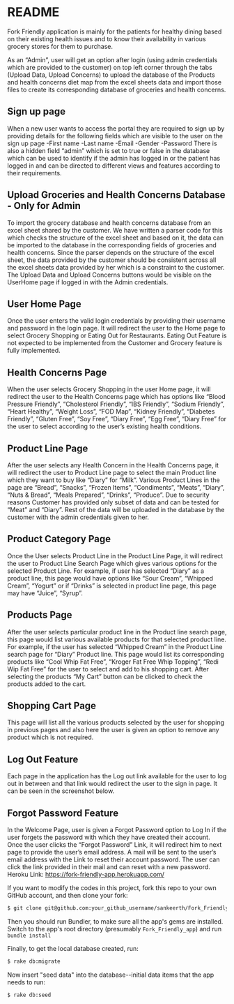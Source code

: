 # README
Fork Friendly application is mainly for the patients for healthy dining based on their existing
health issues and to know their availability in various grocery stores for them to purchase.

As an “Admin”, user will get an option after login (using admin credentials which are provided to the customer) on top left
corner through the tabs (Upload Data, Upload Concerns) to upload the database of the Products and
health concerns diet map from the excel sheets data and import those files to create its corresponding
database of groceries and health concerns.

## Sign up page
  When a new user wants to access the portal they are required to sign up by providing details for the following fields which are visible to the user on the sign up page
-First name
-Last name
-Email
-Gender
-Password
  There is also a hidden field “admin” which is set to true or false in the database which can be used to identify if the admin has logged in or the patient has logged in and can be directed to different views and features according to their requirements.

## Upload Groceries and Health Concerns Database - Only for Admin 
  To import the grocery database and health concerns database from an excel sheet shared by the customer. We have written a parser code for this which checks the structure of the excel sheet and based on it, the data can be imported to the database in the corresponding fields of groceries and health concerns. Since the parser depends on the structure of the excel sheet, the data provided by the customer should be consistent across all the excel sheets data provided by her which is a constraint to the customer. The Upload Data and Upload Concerns buttons would be visible on the UserHome page if logged in with the Admin credentials.

## User Home Page
  Once the user enters the valid login credentials by providing their username and password in the login page. It will redirect the user to the Home page to select Grocery Shopping or Eating Out for Restaurants. Eating Out Feature is not expected to be implemented from the Customer and Grocery feature is fully implemented.

## Health Concerns Page
  When the user selects Grocery Shopping in the user Home page, it will redirect the user to the Health Concerns page which has options like “Blood Pressure Friendly”, “Cholesterol Friendly”, “IBS Friendly”, “Sodium Friendly”, “Heart Healthy”, “Weight Loss”, “FOD Map”, “Kidney Friendly”, “Diabetes Friendly”, “Gluten Free”, “Soy Free”, “Diary Free”, “Egg Free”, “Diary Free” for the user to select according to the user’s existing health conditions.

## Product Line Page
  After the user selects any Health Concern in the Health Concerns page, it will redirect the user to Product Line page to select the main Product line which they want to buy like “Diary” for “Milk”. Various Product Lines in the page are “Bread”, “Snacks”, “Frozen Items”, “Condiments”, “Meats”, “Diary”, “Nuts & Bread”, “Meals Prepared”, “Drinks”, “Produce”. Due to security reasons Customer has provided only subset of data and can be tested for “Meat” and “Diary”. Rest of the data will be uploaded in the database by the customer with the admin credentials given to her.

## Product Category Page
  Once the User selects Product Line in the Product Line Page, it will redirect the user to Product Line Search Page which gives various options for the selected Product Line. For example, if user has selected “Diary” as a product line, this page would have options like “Sour Cream”, “Whipped Cream”, “Yogurt” or if “Drinks” is selected in product line page, this page may have “Juice”, “Syrup”.

## Products Page
  After the user selects particular product line in the Product line search page, this page would list various available products for that selected product line. For example, if the user has selected “Whipped Cream” in the Product Line search page for “Diary” Product line. This page would list its corresponding products like “Cool Whip Fat Free”, “Kroger Fat Free Whip Topping”, “Redi Wip Fat Free” for the user to select and add to his shopping cart. After selecting the products “My Cart” button can be clicked to check the products added to the cart.

## Shopping Cart Page
  This page will list all the various products selected by the user for shopping in previous pages and also here the user is given an option to remove any product which is not required.

## Log Out Feature
  Each page in the application has the Log out link available for the user to log out in between and that link would redirect the user to the sign in page. It can be seen in the screenshot below.

## Forgot Password Feature
  In the Welcome Page, user is given a Forgot Password option to Log In if the user forgets the password with which they have created their account. Once the user clicks the “Forgot Password” Link, it will redirect him to next page to provide the user’s email address. A mail will be sent to the user’s email address with the Link to reset their account password. The user can click the link provided in their mail and can reset with a new password.
Heroku Link:
https://fork-friendly-app.herokuapp.com/

If you want to modify the codes in this project, fork this repo to your own GitHub account, and then
clone your fork:

```sh
$ git clone git@github.com:your_github_username/sankeerth/Fork_Friendly_app.git
```
Then you should run Bundler, to make sure all the app's gems are installed.  Switch to the app's root directory (presumably `Fork_Friendly_app`) and run `bundle install` 

Finally, to get the local database created, run:

```sh
$ rake db:migrate
```

Now insert "seed data" into the database--initial data items that the app needs to run:

```sh
$ rake db:seed
```

<br />


